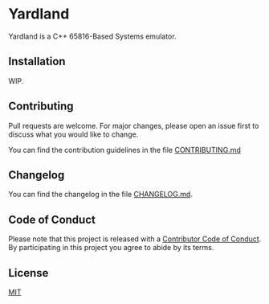 # Yardland

Yardland is a C++ 65816-Based Systems emulator.

## Installation

WIP.

## Contributing

Pull requests are welcome. For major changes, please open an issue first to discuss what you would like to change.

You can find the contribution guidelines in the file [CONTRIBUTING.md](https://github.com/EliotVonEcklie/libyardland/blob/main/CONTRIBUTING.md)

## Changelog

You can find the changelog in the file [CHANGELOG.md](https://github.com/EliotVonEcklie/libyardland/blob/main/CHANGELOG.md).

## Code of Conduct

Please note that this project is released with a [Contributor Code of Conduct](https://github.com/EliotVonEcklie/libyardland/blob/main/CODE_OF_CONDUCT.md). By participating in this project you agree to abide by its terms.

## License

[MIT](https://choosealicense.com/licenses/mit/)
